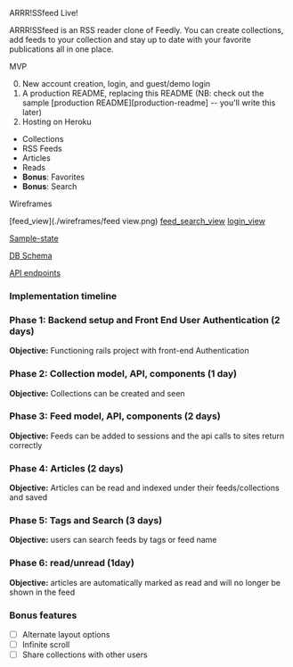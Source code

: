 ARRR!SSfeed Live!

ARRR!SSfeed is an RSS reader clone of Feedly.  You can create collections,
add feeds to your collection and stay up to date with your favorite publications
all in one place.

MVP

0. New account creation, login, and guest/demo login
0. A production README, replacing this README (NB: check out the sample [production README][production-readme] -- you'll write this later)
0. Hosting on Heroku
* Collections
* RSS Feeds
* Articles
* Reads
* **Bonus**: Favorites
* **Bonus**: Search


Wireframes

[feed_view](./wireframes/feed view.png)
[feed_search_view](feed_search_view.png)
[login_view](login_view.png)



[Sample-state](./sample-state.md)





[DB Schema](./schema.md)





[API endpoints](./api-endpoints.md)





### Implementation timeline


### Phase 1: Backend setup and Front End User Authentication (2 days)

**Objective:** Functioning rails project with front-end Authentication

### Phase 2: Collection model, API, components (1 day)

**Objective:** Collections can be created and seen

### Phase 3: Feed model, API, components (2 days)

**Objective:** Feeds can be added to sessions and the api calls to sites return correctly

### Phase 4:  Articles (2 days)

**Objective:** Articles can be read and indexed under their feeds/collections and saved

### Phase 5: Tags and Search (3 days)

**Objective:** users can search feeds by tags or feed name

### Phase 6: read/unread (1day)
**Objective:** articles are automatically marked as read and will no longer be shown in the feed

### Bonus features

- [ ] Alternate layout options
- [ ] Infinite scroll
- [ ] Share collections with other users
